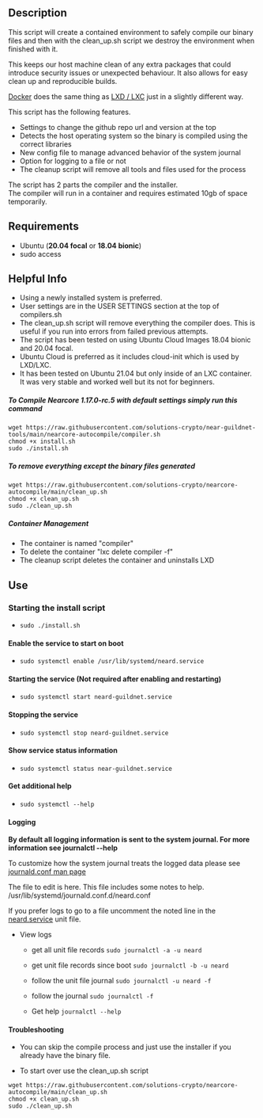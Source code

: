 ## Description

This script will create a contained environment to safely compile our binary files and then with the clean_up.sh script we destroy the environment when finished with it. 

This keeps our host machine clean of any extra packages that could introduce security issues or unexpected behaviour. It also allows for easy clean up and reproducible builds.

[Docker](https://www.docker.com) does the same thing as [LXD / LXC](https://linuxcontainers.org/) just in a slightly different way. 

This script has the following features.

- Settings to change the github repo url and version at the top
- Detects the host operating system so the binary is compiled using the correct libraries
- New config file to manage advanced behavior of the system journal  
- Option for logging to a file or not
- The cleanup script will remove all tools and files used for the process

The script has 2 parts the compiler and the installer.  
The compiler will run in a container and requires estimated 10gb of space temporarily.  

## Requirements

- Ubuntu (**20.04 focal** or **18.04 bionic**) 
- sudo access
    
## Helpful Info

- Using a newly installed system is preferred.
- User settings are in the USER SETTINGS section at the top of compilers.sh
- The clean_up.sh script will remove everything the compiler does. This is useful if you run into errors from failed previous attempts. 
- The script has been tested on using Ubuntu Cloud Images 18.04 bionic and 20.04 focal.
- Ubuntu Cloud is preferred as it includes cloud-init which is used by LXD/LXC.
- It has been tested on Ubuntu 21.04 but only inside of an LXC container. It was very stable and worked well but its not for beginners.

##### To Compile Nearcore 1.17.0-rc.5 with default settings simply run this command
```
wget https://raw.githubusercontent.com/solutions-crypto/near-guildnet-tools/main/nearcore-autocompile/compiler.sh 
chmod +x install.sh
sudo ./install.sh
```

##### To remove everything except the binary files generated
```
wget https://raw.githubusercontent.com/solutions-crypto/nearcore-autocompile/main/clean_up.sh
chmod +x clean_up.sh
sudo ./clean_up.sh
```
##### Container Management
- The container is named "compiler"
- To delete the container "lxc delete compiler -f"
- The cleanup script deletes the container and uninstalls LXD

## Use

### Starting the install script
- ```sudo ./install.sh```

#### Enable the service to start on boot 
- ```sudo systemctl enable /usr/lib/systemd/neard.service```

#### Starting the service (Not required after enabling and restarting)
- ```sudo systemctl start neard-guildnet.service```

#### Stopping the service
- ```sudo systemctl stop neard-guildnet.service```

#### Show service status information
- ```sudo systemctl status near-guildnet.service```

#### Get additional help
- ```sudo systemctl --help```

#### Logging

**By default all logging information is sent to the system journal. For more information see journalctl --help**

To customize how the system journal treats the logged data please see [journald.conf man page](https://manpages.debian.org/testing/systemd/journald.conf.5.en.html)

The file to edit is here. This file includes some notes to help. /usr/lib/systemd/journald.conf.d/neard.conf

If you prefer logs to go to a file uncomment the noted line in the [neard.service](https://raw.githubusercontent.com/solutions-crypto/nearcore-autocompile/neard.service) unit file.


- View logs

    - get all unit file records
    ```sudo journalctl -a -u neard ```  

    - get unit file records since boot
    ```sudo journalctl -b -u neard ```  
    
    - follow the unit file journal
    ```sudo journalctl -u neard -f``` 
    
    -  follow the journal
    ```sudo journalctl -f ```
    
    - Get help
    ```journalctl --help```

#### Troubleshooting

- You can skip the compile process and just use the installer if you already have the binary file. 

- To start over use the clean_up.sh script
```
wget https://raw.githubusercontent.com/solutions-crypto/nearcore-autocompile/main/clean_up.sh
chmod +x clean_up.sh
sudo ./clean_up.sh
```
